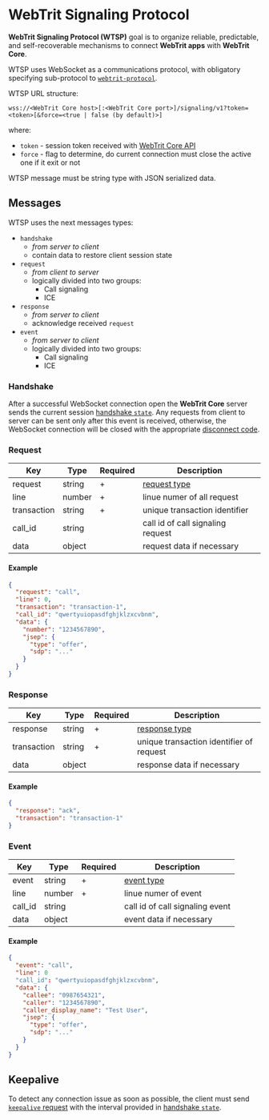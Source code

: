 # WebTrit Signaling Protocol

**WebTrit Signaling Protocol (WTSP)** goal is to organize reliable, predictable, and self-recoverable mechanisms to connect **WebTrit apps** with **WebTrit Core**.

WTSP uses WebSocket as a communications protocol, with obligatory specifying sub-protocol to [`webtrit-protocol`](websocket_subprotocol.md).

WTSP URL structure:
```
wss://<WebTrit Core host>[:<WebTrit Core port>]/signaling/v1?token=<token>[&force=<true | false (by default)>]
```
where:
- `token` - session token received with [WebTrit Core API](../api/index.md#core)
- `force` - flag to determine, do current connection must close the active one if it exit or not

WTSP message must be string type with JSON serialized data.

## Messages

WTSP uses the next messages types:
- `handshake`
  - *from server to client*
  - contain data to restore client session state
- `request`
  - *from client to server*
  - logically divided into two groups: 
    - Call signaling
    - ICE
- `response`
  - *from server to client*
  - acknowledge received `request`
- `event`
  - *from server to client*
  - logically divided into two groups: 
    - Call signaling
    - ICE

### Handshake

After a successful WebSocket connection open the **WebTrit Core** server sends the current session [handshake `state`](handshake_state.md). Any requests from client to server can be sent only after this event is received, otherwise, the WebSocket connection will be closed with the appropriate [disconnect code](disconnect_codes.md).

### Request

| Key | Type | Required | Description |
| --- | --- | --- | --- |
| request | string | + | [request type](requests/index.md) |
| line | number | + | linue numer of all request |
| transaction | string | + | unique transaction identifier |
| call_id | string | | call id of call signaling request |
| data | object | | request data if necessary |

#### Example

```json
{
  "request": "call",
  "line": 0,
  "transaction": "transaction-1",
  "call_id": "qwertyuiopasdfghjklzxcvbnm",
  "data": {
    "number": "1234567890",
    "jsep": {
      "type": "offer",
      "sdp": "..."
    }
  }
}
```

### Response

| Key | Type | Required | Description |
| --- | --- | --- | --- |
| response | string | + | [response type](responses/index.md) |
| transaction | string | + | unique transaction identifier of request |
| data | object | | response data if necessary |

#### Example

```json
{
  "response": "ack",
  "transaction": "transaction-1"
}
```

### Event

| Key | Type | Required | Description |
| --- | --- | --- | --- |
| event | string | + | [event type](events/index.md) |
| line | number | + | linue numer of event |
| call_id | string | | call id of call signaling event |
| data | object | | event data if necessary |

#### Example

```json
{
  "event": "call",
  "line": 0
  "call_id": "qwertyuiopasdfghjklzxcvbnm",
  "data": {
    "callee": "0987654321",
    "caller": "1234567890",
    "caller_display_name": "Test User",
    "jsep": {
      "type": "offer",
      "sdp": "..."
    }
  }
}
```

## Keepalive

To detect any connection issue as soon as possible, the client must send [`keepalive` request](requests/keepalive.md) with the interval provided in [handshake `state`](handshake_state.md).
